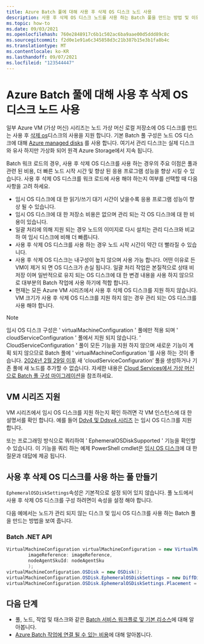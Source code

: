 ```yaml
---
title: Azure Batch 풀에 대해 사용 후 삭제 OS 디스크 노드 사용
description: 사용 후 삭제 OS 디스크 노드를 사용 하는 Batch 풀을 만드는 방법 및 이유를 알아봅니다.
ms.topic: how-to
ms.date: 09/03/2021
ms.openlocfilehash: 760e2848917c6b1c502ac6ba9aae00d5ddd89c8c
ms.sourcegitcommit: f2d0e1e91a6c345858d3c21b387b15e3b1fa8b4c
ms.translationtype: MT
ms.contentlocale: ko-KR
ms.lasthandoff: 09/07/2021
ms.locfileid: "123544447"
---
```

# <a name="use-ephemeral-os-disk-nodes-for-azure-batch-pools"></a>Azure Batch 풀에 대해 사용 후 삭제 OS 디스크 노드 사용

일부 Azure VM (가상 머신) 시리즈는 노드 가상 머신 로컬 저장소에 OS 디스크를 만드는 사용 후 [삭제 os](../virtual-machines/ephemeral-os-disks.md)디스크의 사용을 지원 합니다. 기본 Batch 풀 구성은 노드 OS 디스크에 대해 [Azure managed disks](../virtual-machines/managed-disks-overview.md) 를 사용 합니다. 여기서 관리 디스크는 실제 디스크와 유사 하지만 가상화 되어 원격 Azure Storage에서 지속 됩니다.

Batch 워크 로드의 경우, 사용 후 삭제 OS 디스크를 사용 하는 경우의 주요 이점은 풀과 관련 된 비용, 더 빠른 노드 시작 시간 및 향상 된 응용 프로그램 성능을 향상 시킬 수 있습니다. 사용 후 삭제 OS 디스크를 워크 로드에 사용 해야 하는지 여부를 선택할 때 다음 사항을 고려 하세요.

- 임시 OS 디스크에 대 한 읽기/쓰기 대기 시간이 낮을수록 응용 프로그램 성능이 향상 될 수 있습니다.
- 임시 OS 디스크에 대 한 저장소 비용은 없으며 관리 되는 각 OS 디스크에 대 한 비용이 있습니다.
- 일괄 처리에 의해 지원 되는 경우 노드의 이미지로 다시 설치는 관리 디스크와 비교 하 여 임시 디스크에 비해 더 빠릅니다.
- 사용 후 삭제 OS 디스크를 사용 하는 경우 노드 시작 시간이 약간 더 빨라질 수 있습니다.
- 사용 후 삭제 OS 디스크는 내구성이 높지 않으며 사용 가능 합니다. 어떤 이유로 든 VM이 제거 되 면 OS 디스크가 손실 됩니다. 일괄 처리 작업은 본질적으로 상태 비저장 이며 일반적으로 유지 되는 OS 디스크에 대 한 변경 내용을 사용 하지 않으므로 대부분의 Batch 작업에 사용 하기에 적합 합니다.
- 현재는 모든 Azure VM 시리즈에서 사용 후 삭제 OS 디스크를 지원 하지 않습니다. VM 크기가 사용 후 삭제 OS 디스크를 지원 하지 않는 경우 관리 되는 OS 디스크를 사용 해야 합니다.

> [!NOTE]
> 임시 OS 디스크 구성은 ' virtualMachineConfiguration ' 풀에만 적용 되며 ' cloudServiceConfiguration ' 풀에서 지원 되지 않습니다. ' CloudServiceConfiguration ' 풀이 모든 기능을 지원 하지 않으며 새로운 기능이 계획 되지 않으므로 Batch 풀에 ' virtualMachineConfiguration '를 사용 하는 것이 좋습니다. [2024년 2월 29일 이후](https://azure.microsoft.com/updates/azure-batch-cloudserviceconfiguration-pools-will-be-retired-on-29-february-2024/) 새 ‘cloudServiceConfiguration’ 풀을 생성하거나 기존 풀에 새 노드를 추가할 수 없습니다. 자세한 내용은 [Cloud Services에서 가상 머신으로 Batch 풀 구성 마이그레이션](batch-pool-cloud-service-to-virtual-machine-configuration.md)을 참조하세요.

## <a name="vm-series-support"></a>VM 시리즈 지원

VM 시리즈에서 임시 OS 디스크를 지원 하는지 확인 하려면 각 VM 인스턴스에 대 한 설명서를 확인 합니다. 예를 들어 [Ddv4 및 Ddsv4 시리즈](../virtual-machines/ddv4-ddsv4-series.md) 는 임시 OS 디스크를 지원 합니다.

또는 프로그래밍 방식으로 쿼리하여 ' EphemeralOSDiskSupported ' 기능을 확인할 수 있습니다. 이 기능을 쿼리 하는 예제 PowerShell cmdlet은 [임시 OS 디스크](../virtual-machines/ephemeral-os-disks.md#frequently-asked-questions)에 대 한 질문과 대답에 제공 됩니다.

## <a name="create-a-pool-that-uses-ephemeral-os-disks"></a>사용 후 삭제 OS 디스크를 사용 하는 풀 만들기

`EphemeralOSDiskSettings`속성은 기본적으로 설정 되어 있지 않습니다. 풀 노드에서 사용 후 삭제 OS 디스크를 구성 하려면이 속성을 설정 해야 합니다.

다음 예에서는 노드가 관리 되지 않는 디스크 및 임시 OS 디스크를 사용 하는 Batch 풀을 만드는 방법을 보여 줍니다.

### <a name="batch-net-api"></a>Batch .NET API

```csharp
VirtualMachineConfiguration virtualMachineConfiguration = new VirtualMachineConfiguration(
        imageReference: imageReference,
        nodeAgentSkuId: nodeAgentSku
        );
virtualMachineConfiguration.OSDisk = new OSDisk();
virtualMachineConfiguration.OSDisk.EphemeralOSDiskSettings = new DiffDiskSettings();
virtualMachineConfiguration.OSDisk.EphemeralOSDiskSettings.Placement = DiffDiskPlacement.CacheDisk;
```

## <a name="next-steps"></a>다음 단계

- 풀, 노드, 작업 및 태스크와 같은 [Batch 서비스 워크플로 및 기본 리소스](batch-service-workflow-features.md)에 대해 알아봅니다.
- [Azure Batch 작업에 연결 될 수 있는 비용](budget.md)에 대해 알아봅니다.
